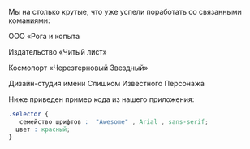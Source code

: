 Мы на столько крутые, что уже успели поработать со связанными команиями:

ООО «Рога и копыта

Издательство «Читый лист»

Космопорт «Черезтерновый Звездный»

Дизайн-студия имени Слишком Известного Персонажа

Ниже приведен пример кода из нашего приложения:

```css
.selector {
   семейство шрифтов :  "Awesome" , Arial , sans-serif;
  цвет : красный;
}
```


